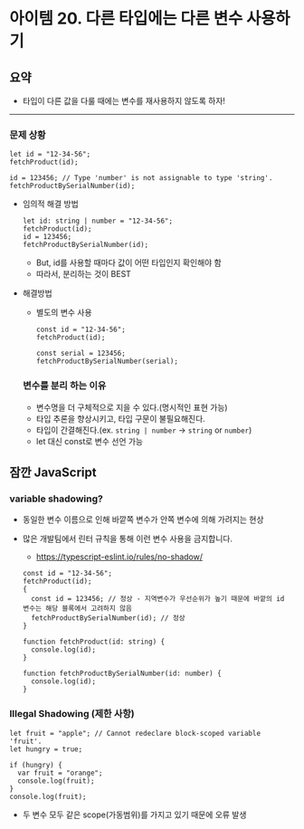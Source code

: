 # 아이템 20. 다른 타입에는 다른 변수 사용하기

## 요약

- 타입이 다른 값을 다룰 때에는 변수를 재사용하지 않도록 하자!

---

### 문제 상황

```tsx
let id = "12-34-56";
fetchProduct(id);

id = 123456; // Type 'number' is not assignable to type 'string'.
fetchProductBySerialNumber(id);
```

- 임의적 해결 방법

  ```tsx
  let id: string | number = "12-34-56";
  fetchProduct(id);
  id = 123456;
  fetchProductBySerialNumber(id);
  ```

  - But, id를 사용할 때마다 값이 어떤 타입인지 확인해야 함
  - 따라서, 분리하는 것이 BEST

- 해결방법

  - 별도의 변수 사용

    ```tsx
    const id = "12-34-56";
    fetchProduct(id);

    const serial = 123456;
    fetchProductBySerialNumber(serial);
    ```

  ### 변수를 분리 하는 이유

  - 변수명을 더 구체적으로 지을 수 있다.(명시적인 표현 가능)
  - 타입 추론을 향상시키고, 타입 구문이 불필요해진다.
  - 타입이 간결해진다.(ex. `string | number` -> `string` or `number`)
  - let 대신 const로 변수 선언 가능

## 잠깐 JavaScript

### variable shadowing?

- 동일한 변수 이름으로 인해 바깥쪽 변수가 안쪽 변수에 의해 가려지는 현상
- 많은 개발팀에서 린터 규칙을 통해 이런 변수 사용을 금지합니다.

  - https://typescript-eslint.io/rules/no-shadow/

  ```tsx
  const id = "12-34-56";
  fetchProduct(id);
  {
    const id = 123456; // 정상 - 지역변수가 우선순위가 높기 때문에 바깥의 id 변수는 해당 블록에서 고려하지 않음
    fetchProductBySerialNumber(id); // 정상
  }

  function fetchProduct(id: string) {
    console.log(id);
  }

  function fetchProductBySerialNumber(id: number) {
    console.log(id);
  }
  ```

### Illegal Shadowing (제한 사항)

```tsx
let fruit = "apple"; // Cannot redeclare block-scoped variable 'fruit'.
let hungry = true;

if (hungry) {
  var fruit = "orange";
  console.log(fruit);
}
console.log(fruit);
```

- 두 변수 모두 같은 scope(가동범위)를 가지고 있기 때문에 오류 발생
